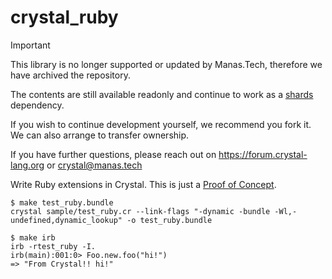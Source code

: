 crystal_ruby
============

> [!IMPORTANT]
> This library is no longer supported or updated by Manas.Tech,
> therefore we have archived the repository.
> 
> The contents are still available readonly and continue to work as a
> [shards](https://github.com/crystal-lang/shards/) dependency.
>
> If you wish to continue development yourself, we recommend you fork it.
> We can also arrange to transfer ownership.
>
> If you have further questions, please reach out on https://forum.crystal-lang.org
> or crystal@manas.tech


Write Ruby extensions in Crystal. This is just a [Proof of Concept](http://en.wikipedia.org/wiki/Proof_of_concept).

```
$ make test_ruby.bundle
crystal sample/test_ruby.cr --link-flags "-dynamic -bundle -Wl,-undefined,dynamic_lookup" -o test_ruby.bundle

$ make irb
irb -rtest_ruby -I.
irb(main):001:0> Foo.new.foo("hi!")
=> "From Crystal!! hi!"
```
